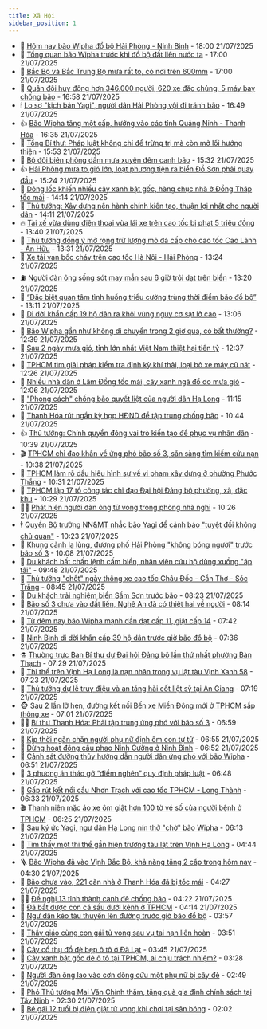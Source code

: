 ```yaml
---
title: Xã Hội
sidebar_position: 1
---
```


<!-- dantri-xa-hoi:START -->
- 🫣 [Hôm nay bão Wipha đổ bộ Hải Phòng - Ninh Bình](https://dantri.com.vn/xa-hoi/hom-nay-bao-wipha-do-bo-hai-phong-ninh-binh-20250721162859121.htm) - 18:00 21/07/2025
- 💼 [Tổng quan bão Wipha trước khi đổ bộ đất liền nước ta](https://dantri.com.vn/xa-hoi/tong-quan-bao-wipha-truoc-khi-do-bo-dat-lien-nuoc-ta-20250721213453536.htm) - 17:00 21/07/2025
- 🎊 [Bắc Bộ và Bắc Trung Bộ mưa rất to, có nơi trên 600mm](https://dantri.com.vn/xa-hoi/bac-bo-va-bac-trung-bo-mua-rat-to-co-noi-tren-600mm-20250721170337268.htm) - 17:00 21/07/2025
- 🙉 [Quân đội huy động hơn 346.000 người, 620 xe đặc chủng, 5 máy bay chống bão](https://dantri.com.vn/xa-hoi/quan-doi-huy-dong-hon-346000-nguoi-620-xe-dac-chung-5-may-bay-chong-bao-20250721233216152.htm) - 16:58 21/07/2025
- 🕯 [Lo sợ &quot;kịch bản Yagi&quot;, người dân Hải Phòng vội đi tránh bão](https://dantri.com.vn/xa-hoi/lo-so-kich-ban-yagi-nguoi-dan-hai-phong-voi-di-tranh-bao-20250721230741626.htm) - 16:49 21/07/2025
- 👍 [Bão Wipha tăng một cấp, hướng vào các tỉnh Quảng Ninh - Thanh Hóa](https://dantri.com.vn/xa-hoi/bao-wipha-tang-mot-cap-huong-vao-cac-tinh-quang-ninh-thanh-hoa-20250721232603703.htm) - 16:35 21/07/2025
- 🤖 [Tổng Bí thư: Pháp luật không chỉ để trừng trị mà còn mở lối hướng thiện](https://dantri.com.vn/xa-hoi/tong-bi-thu-phap-luat-khong-chi-de-trung-tri-ma-con-mo-loi-huong-thien-20250721225338448.htm) - 15:53 21/07/2025
- 🙉 [Bộ đội biên phòng dầm mưa xuyên đêm canh bão](https://dantri.com.vn/xa-hoi/bo-doi-bien-phong-dam-mua-xuyen-dem-canh-bao-20250721222436889.htm) - 15:32 21/07/2025
- 👍 [Hải Phòng mưa to gió lớn, loạt phương tiện ra biển Đồ Sơn phải quay đầu](https://dantri.com.vn/xa-hoi/hai-phong-mua-to-gio-lon-loat-phuong-tien-ra-bien-do-son-phai-quay-dau-20250721221444006.htm) - 15:24 21/07/2025
- 🗽 [Dông lốc khiến nhiều cây xanh bật gốc, hàng chục nhà ở Đồng Tháp tốc mái](https://dantri.com.vn/xa-hoi/dong-loc-khien-nhieu-cay-xanh-bat-goc-hang-chuc-nha-o-dong-thap-toc-mai-20250721204241293.htm) - 14:14 21/07/2025
- 🗽 [Thủ tướng: Xây dựng nền hành chính kiến tạo, thuận lợi nhất cho người dân](https://dantri.com.vn/xa-hoi/thu-tuong-xay-dung-nen-hanh-chinh-kien-tao-thuan-loi-nhat-cho-nguoi-dan-20250721182840976.htm) - 14:11 21/07/2025
- 🔥 [Tài xế vừa dùng điện thoại vừa lái xe trên cao tốc bị phạt 5 triệu đồng](https://dantri.com.vn/xa-hoi/tai-xe-vua-dung-dien-thoai-vua-lai-xe-tren-cao-toc-bi-phat-5-trieu-dong-20250721202909132.htm) - 13:40 21/07/2025
- 🦒 [Thủ tướng đồng ý mở rộng trữ lượng mỏ đá cấp cho cao tốc Cao Lãnh - An Hữu](https://dantri.com.vn/xa-hoi/thu-tuong-dong-y-mo-rong-tru-luong-mo-da-cap-cho-cao-toc-cao-lanh-an-huu-20250721191214082.htm) - 13:31 21/07/2025
- 🧐 [Xe tải van bốc cháy trên cao tốc Hà Nội - Hải Phòng](https://dantri.com.vn/xa-hoi/xe-tai-van-boc-chay-tren-cao-toc-ha-noi-hai-phong-20250721202024038.htm) - 13:24 21/07/2025
- ⛽️ [Người đàn ông sống sót may mắn sau 6 giờ trôi dạt trên biển](https://dantri.com.vn/xa-hoi/nguoi-dan-ong-song-sot-may-man-sau-6-gio-troi-dat-tren-bien-20250721191107620.htm) - 13:20 21/07/2025
- 🚀 [“Đặc biệt quan tâm tình huống triều cường trùng thời điểm bão đổ bộ”](https://dantri.com.vn/xa-hoi/dac-biet-quan-tam-tinh-huong-trieu-cuong-trung-thoi-diem-bao-do-bo-20250721200554439.htm) - 13:11 21/07/2025
- 🦒 [Di dời khẩn cấp 19 hộ dân ra khỏi vùng nguy cơ sạt lở cao](https://dantri.com.vn/xa-hoi/di-doi-khan-cap-19-ho-dan-ra-khoi-vung-nguy-co-sat-lo-cao-20250721175939612.htm) - 13:06 21/07/2025
- 🦅 [Bão Wipha gần như không di chuyển trong 2 giờ qua, có bất thường?](https://dantri.com.vn/xa-hoi/bao-wipha-gan-nhu-khong-di-chuyen-trong-2-gio-qua-co-bat-thuong-20250721191531591.htm) - 12:39 21/07/2025
- 🚀 [Sau 2 ngày mưa gió, tỉnh lớn nhất Việt Nam thiệt hại tiền tỷ](https://dantri.com.vn/xa-hoi/sau-2-ngay-mua-gio-tinh-lon-nhat-viet-nam-thiet-hai-tien-ty-20250721192640122.htm) - 12:37 21/07/2025
- 🦅 [TPHCM tìm giải pháp kiểm tra định kỳ khí thải, loại bỏ xe máy cũ nát](https://dantri.com.vn/xa-hoi/tphcm-tim-giai-phap-kiem-tra-dinh-ky-khi-thai-loai-bo-xe-may-cu-nat-20250721190101621.htm) - 12:26 21/07/2025
- 🤠 [Nhiều nhà dân ở Lâm Đồng tốc mái, cây xanh ngã đổ do mưa gió](https://dantri.com.vn/xa-hoi/nhieu-nha-dan-o-lam-dong-toc-mai-cay-xanh-nga-do-do-mua-gio-20250721185513989.htm) - 12:06 21/07/2025
- 💄 [&quot;Phong cách&quot; chống bão quyết liệt của người dân Hạ Long](https://dantri.com.vn/xa-hoi/phong-cach-chong-bao-quyet-liet-cua-nguoi-dan-ha-long-20250721175437687.htm) - 11:15 21/07/2025
- 🥷 [Thanh Hóa rút ngắn kỳ họp HĐND để tập trung chống bão](https://dantri.com.vn/xa-hoi/thanh-hoa-rut-ngan-ky-hop-hdnd-de-tap-trung-chong-bao-20250721172913373.htm) - 10:44 21/07/2025
- 👍 [Thủ tướng: Chính quyền đóng vai trò kiến tạo để phục vụ nhân dân](https://dantri.com.vn/xa-hoi/thu-tuong-chinh-quyen-dong-vai-tro-kien-tao-de-phuc-vu-nhan-dan-20250721165516135.htm) - 10:39 21/07/2025
- 🎬 [TPHCM chỉ đạo khẩn về ứng phó bão số 3, sẵn sàng tìm kiếm cứu nạn](https://dantri.com.vn/xa-hoi/tphcm-chi-dao-khan-ve-ung-pho-bao-so-3-san-sang-tim-kiem-cuu-nan-20250721172649340.htm) - 10:38 21/07/2025
- 🦒 [TPHCM làm rõ dấu hiệu hình sự về vi phạm xây dựng ở phường Phước Thắng](https://dantri.com.vn/xa-hoi/tphcm-lam-ro-dau-hieu-hinh-su-ve-vi-pham-xay-dung-o-phuong-phuoc-thang-20250721171342778.htm) - 10:31 21/07/2025
- 🌊 [TPHCM lập 17 tổ công tác chỉ đạo Đại hội Đảng bộ phường, xã, đặc khu](https://dantri.com.vn/xa-hoi/tphcm-lap-17-to-cong-tac-chi-dao-dai-hoi-dang-bo-phuong-xa-dac-khu-20250721165227027.htm) - 10:29 21/07/2025
- 🧑‍💻 [Phát hiện người đàn ông tử vong trong phòng nhà nghỉ](https://dantri.com.vn/xa-hoi/phat-hien-nguoi-dan-ong-tu-vong-trong-phong-nha-nghi-20250721165054386.htm) - 10:26 21/07/2025
- 🕴 [Quyền Bộ trưởng NN&amp;MT nhắc bão Yagi để cảnh báo &quot;tuyệt đối không chủ quan&quot;](https://dantri.com.vn/xa-hoi/quyen-bo-truong-nnmt-nhac-bao-yagi-de-canh-bao-tuyet-doi-khong-chu-quan-20250721165934382.htm) - 10:23 21/07/2025
- 🤔 [Khung cảnh lạ lùng, đường phố Hải Phòng &quot;không bóng người&quot; trước bão số 3](https://dantri.com.vn/xa-hoi/khung-canh-la-lung-duong-pho-hai-phong-khong-bong-nguoi-truoc-bao-so-3-20250721163858964.htm) - 10:08 21/07/2025
- 💄 [Du khách bất chấp lệnh cấm biển, nhân viên cứu hộ dùng xuồng &quot;áp tải&quot;](https://dantri.com.vn/xa-hoi/du-khach-bat-chap-lenh-cam-bien-nhan-vien-cuu-ho-dung-xuong-ap-tai-20250721161624698.htm) - 09:48 21/07/2025
- 🧠 [Thủ tướng &quot;chốt&quot; ngày thông xe cao tốc Châu Đốc - Cần Thơ - Sóc Trăng](https://dantri.com.vn/xa-hoi/thu-tuong-chot-ngay-thong-xe-cao-toc-chau-doc-can-tho-soc-trang-20250721151452657.htm) - 08:45 21/07/2025
- 🦣 [Du khách trải nghiệm biển Sầm Sơn trước bão](https://dantri.com.vn/xa-hoi/du-khach-trai-nghiem-bien-sam-son-truoc-bao-20250721145738686.htm) - 08:23 21/07/2025
- 💫 [Bão số 3 chưa vào đất liền, Nghệ An đã có thiệt hại về người](https://dantri.com.vn/xa-hoi/bao-so-3-chua-vao-dat-lien-nghe-an-da-co-thiet-hai-ve-nguoi-20250721071454545.htm) - 08:14 21/07/2025
- 🚀 [Từ đêm nay bão Wipha mạnh dần đạt cấp 11, giật cấp 14](https://dantri.com.vn/xa-hoi/tu-dem-nay-bao-wipha-manh-dan-dat-cap-11-giat-cap-14-20250721143517319.htm) - 07:42 21/07/2025
- 🤔 [Ninh Bình di dời khẩn cấp 39 hộ dân trước giờ bão đổ bộ](https://dantri.com.vn/xa-hoi/ninh-binh-di-doi-khan-cap-39-ho-dan-truoc-gio-bao-do-bo-20250721142438701.htm) - 07:36 21/07/2025
- ⚗️ [Thường trực Ban Bí thư dự Đại hội Đảng bộ lần thứ nhất phường Bàn Thạch](https://dantri.com.vn/xa-hoi/thuong-truc-ban-bi-thu-du-dai-hoi-dang-bo-lan-thu-nhat-phuong-ban-thach-20250721125449243.htm) - 07:29 21/07/2025
- 🫶 [Thi thể trên Vịnh Hạ Long là nạn nhân trong vụ lật tàu Vịnh Xanh 58](https://dantri.com.vn/xa-hoi/thi-the-tren-vinh-ha-long-la-nan-nhan-trong-vu-lat-tau-vinh-xanh-58-20250721141801884.htm) - 07:23 21/07/2025
- 🌮 [Thủ tướng dự lễ truy điệu và an táng hài cốt liệt sỹ tại An Giang](https://dantri.com.vn/xa-hoi/thu-tuong-du-le-truy-dieu-va-an-tang-hai-cot-liet-sy-tai-an-giang-20250721123954158.htm) - 07:19 21/07/2025
- 🐵 [Sau 2 lần lỡ hẹn, đường kết nối Bến xe Miền Đông mới ở TPHCM sắp thông xe](https://dantri.com.vn/xa-hoi/sau-2-lan-lo-hen-duong-ket-noi-ben-xe-mien-dong-moi-o-tphcm-sap-thong-xe-20250721133254351.htm) - 07:01 21/07/2025
- 🧑‍🏫 [Bí thư Thanh Hóa: Phải tập trung ứng phó với bão số 3](https://dantri.com.vn/xa-hoi/bi-thu-thanh-hoa-phai-tap-trung-ung-pho-voi-bao-so-3-20250721123031370.htm) - 06:59 21/07/2025
- 💫 [Kịp thời ngăn chặn người phụ nữ định ôm con tự tử](https://dantri.com.vn/xa-hoi/kip-thoi-ngan-chan-nguoi-phu-nu-dinh-om-con-tu-tu-20250721113524666.htm) - 06:55 21/07/2025
- 🦩 [Dừng hoạt động cầu phao Ninh Cường ở Ninh Bình](https://dantri.com.vn/xa-hoi/dung-hoat-dong-cau-phao-ninh-cuong-o-ninh-binh-20250721133214182.htm) - 06:52 21/07/2025
- 🦄 [Cảnh sát đường thủy hướng dẫn người dân ứng phó với bão Wipha](https://dantri.com.vn/xa-hoi/canh-sat-duong-thuy-huong-dan-nguoi-dan-ung-pho-voi-bao-wipha-20250721130420749.htm) - 06:51 21/07/2025
- 💂 [3 phương án tháo gỡ “điểm nghẽn” quy định pháp luật](https://dantri.com.vn/xa-hoi/3-phuong-an-thao-go-diem-nghen-quy-dinh-phap-luat-20250721122403118.htm) - 06:48 21/07/2025
- 💄 [Gấp rút kết nối cầu Nhơn Trạch với cao tốc TPHCM - Long Thành](https://dantri.com.vn/xa-hoi/gap-rut-ket-noi-cau-nhon-trach-voi-cao-toc-tphcm-long-thanh-20250721122535810.htm) - 06:33 21/07/2025
- 🎬 [Thanh niên mặc áo xe ôm giật hơn 100 tờ vé số của người bệnh ở TPHCM](https://dantri.com.vn/xa-hoi/thanh-nien-mac-ao-xe-om-giat-hon-100-to-ve-so-cua-nguoi-benh-o-tphcm-20250721121300401.htm) - 06:25 21/07/2025
- 👀 [Sau ký ức Yagi, ngư dân Hạ Long nín thở &quot;chờ&quot; bão Wipha](https://dantri.com.vn/xa-hoi/sau-ky-uc-yagi-ngu-dan-ha-long-nin-tho-cho-bao-wipha-20250721125009177.htm) - 06:13 21/07/2025
- 💃 [Tìm thấy một thi thể gần hiện trường tàu lật trên Vịnh Hạ Long](https://dantri.com.vn/xa-hoi/tim-thay-mot-thi-the-gan-hien-truong-tau-lat-tren-vinh-ha-long-20250721114020167.htm) - 04:44 21/07/2025
- 🪜 [Bão Wipha đã vào Vịnh Bắc Bộ, khả năng tăng 2 cấp trong hôm nay](https://dantri.com.vn/xa-hoi/bao-wipha-da-vao-vinh-bac-bo-kha-nang-tang-2-cap-trong-hom-nay-20250721112540991.htm) - 04:30 21/07/2025
- 📝 [Bão chưa vào, 221 căn nhà ở Thanh Hóa đã bị tốc mái](https://dantri.com.vn/xa-hoi/bao-chua-vao-221-can-nha-o-thanh-hoa-da-bi-toc-mai-20250721111640515.htm) - 04:27 21/07/2025
- 🧑‍💻 [Đề nghị 13 tỉnh thành canh đê chống bão](https://dantri.com.vn/xa-hoi/de-nghi-13-tinh-thanh-canh-de-chong-bao-20250721100211811.htm) - 04:22 21/07/2025
- 👺 [Đã bắt được con cá sấu dưới kênh ở TPHCM](https://dantri.com.vn/xa-hoi/da-bat-duoc-con-ca-sau-duoi-kenh-o-tphcm-20250721111035722.htm) - 04:14 21/07/2025
- 🌮 [Ngư dân kéo tàu thuyền lên đường trước giờ bão đổ bộ](https://dantri.com.vn/xa-hoi/ngu-dan-keo-tau-thuyen-len-duong-truoc-gio-bao-do-bo-20250721093846575.htm) - 03:57 21/07/2025
- 🤭 [Thầy giáo cùng con gái tử vong sau vụ tai nạn liên hoàn](https://dantri.com.vn/xa-hoi/thay-giao-cung-con-gai-tu-vong-sau-vu-tai-nan-lien-hoan-20250721095357078.htm) - 03:51 21/07/2025
- 💪 [Cây cổ thụ đổ đè bẹp ô tô ở Đà Lạt](https://dantri.com.vn/xa-hoi/cay-co-thu-do-de-bep-o-to-o-da-lat-20250721093936591.htm) - 03:45 21/07/2025
- 🧰 [Cây xanh bật gốc đè ô tô tại TPHCM, ai chịu trách nhiệm?](https://dantri.com.vn/xa-hoi/cay-xanh-bat-goc-de-o-to-tai-tphcm-ai-chiu-trach-nhiem-20250721095957608.htm) - 03:28 21/07/2025
- 🤡 [Người đàn ông lao vào cơn dông cứu một phụ nữ bị cây đè](https://dantri.com.vn/xa-hoi/nguoi-dan-ong-lao-vao-con-dong-cuu-mot-phu-nu-bi-cay-de-20250721085000536.htm) - 02:49 21/07/2025
- 🦆 [Phó Thủ tướng Mai Văn Chính thăm, tặng quà gia đình chính sách tại Tây Ninh](https://dantri.com.vn/xa-hoi/pho-thu-tuong-mai-van-chinh-tham-tang-qua-gia-dinh-chinh-sach-tai-tay-ninh-20250721092626438.htm) - 02:30 21/07/2025
- 🦍 [Bé gái 12 tuổi bị điện giật tử vong khi chơi tại sân bóng](https://dantri.com.vn/xa-hoi/be-gai-12-tuoi-bi-dien-giat-tu-vong-khi-choi-tai-san-bong-20250721083056785.htm) - 02:02 21/07/2025<!-- dantri-xa-hoi:END -->
